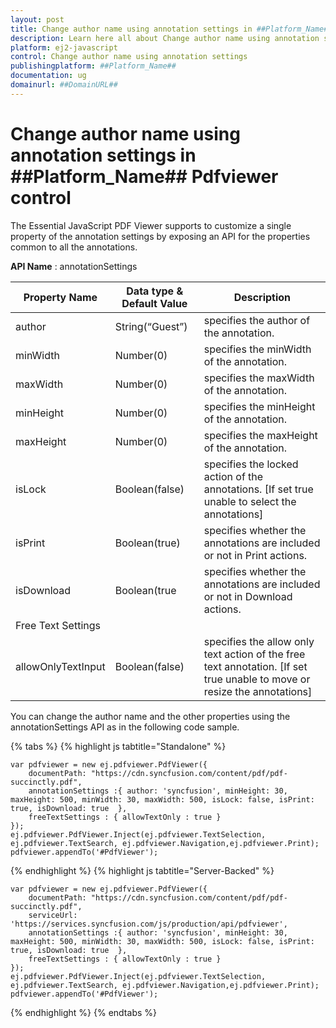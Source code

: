 ```yaml
---
layout: post
title: Change author name using annotation settings in ##Platform_Name## Pdfviewer control | Syncfusion
description: Learn here all about Change author name using annotation settings in Syncfusion ##Platform_Name## Pdfviewer control of Syncfusion Essential JS 2 and more.
platform: ej2-javascript
control: Change author name using annotation settings 
publishingplatform: ##Platform_Name##
documentation: ug
domainurl: ##DomainURL##
---
```


# Change author name using annotation settings in ##Platform_Name## Pdfviewer control

The Essential JavaScript PDF Viewer supports to customize a single property of the annotation settings by exposing an API for the properties common to all the annotations.

**API Name** : annotationSettings

|Property Name|Data type & Default Value|Description|
|---|---|---|
|author|String(“Guest”)|specifies the author of the annotation.|
|minWidth|Number(0)|specifies the minWidth of the annotation.|
|maxWidth|Number(0)|specifies the maxWidth of the annotation.|
|minHeight|Number(0)|specifies the minHeight of the annotation.|
|maxHeight|Number(0)|specifies the maxHeight of the annotation.|
|isLock|Boolean(false)|specifies the locked action of the annotations. [If set true unable to select the annotations]|
|isPrint|Boolean(true)|specifies whether the annotations are included or not in Print actions.|
|isDownload|Boolean(true|specifies whether the annotations are included or not in Download actions.|
|Free Text Settings|
|allowOnlyTextInput|Boolean(false)|specifies the allow only text action of the free text annotation. [If set true unable to move or resize the annotations]|

You can change the author name and the other properties using the annotationSettings API as in the following code sample.


{% tabs %}
{% highlight js tabtitle="Standalone" %}

    var pdfviewer = new ej.pdfviewer.PdfViewer({
        documentPath: "https://cdn.syncfusion.com/content/pdf/pdf-succinctly.pdf",
        annotationSettings :{ author: 'syncfusion', minHeight: 30, maxHeight: 500, minWidth: 30, maxWidth: 500, isLock: false, isPrint: true, isDownload: true  },
        freeTextSettings : { allowTextOnly : true }
    });
    ej.pdfviewer.PdfViewer.Inject(ej.pdfviewer.TextSelection, ej.pdfviewer.TextSearch, ej.pdfviewer.Navigation,ej.pdfviewer.Print);
    pdfviewer.appendTo('#PdfViewer');

{% endhighlight %}
{% highlight js tabtitle="Server-Backed" %}

    var pdfviewer = new ej.pdfviewer.PdfViewer({
        documentPath: "https://cdn.syncfusion.com/content/pdf/pdf-succinctly.pdf",
        serviceUrl: 'https://services.syncfusion.com/js/production/api/pdfviewer',
        annotationSettings :{ author: 'syncfusion', minHeight: 30, maxHeight: 500, minWidth: 30, maxWidth: 500, isLock: false, isPrint: true, isDownload: true  },
        freeTextSettings : { allowTextOnly : true }
    });
    ej.pdfviewer.PdfViewer.Inject(ej.pdfviewer.TextSelection, ej.pdfviewer.TextSearch, ej.pdfviewer.Navigation,ej.pdfviewer.Print);
    pdfviewer.appendTo('#PdfViewer');

{% endhighlight %}
{% endtabs %}